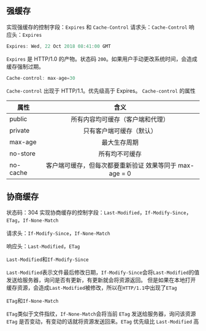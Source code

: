 ## 强缓存

实现强缓存的控制字段：`Expires` 和 `Cache-Control`
请求头：`Cache-Control`
响应头：`Expires`

```javascript
Expires: Wed, 22 Oct 2018 08:41:00 GMT
```

`Expires` 是 HTTP/1.0 的产物。状态码 `200`。如果用户手动更改系统时间，会造成缓存强制过期。

```javascript
Cache-control: max-age=30
```

`Cache-control` 出现于 HTTP/1.1。优先级高于 Expires。
`Cache-control` 的属性

| 属性     |                          含义                           |
| -------- | :-----------------------------------------------------: |
| public   |            所有内容均可缓存（客户端和代理）             |
| private  |                只有客户端可缓存（默认）                 |
| max-age  |                      最大生存周期                       |
| no-store |                     所有均不可缓存                      |
| no-cache | 客户端可缓存，但每次都要重新验证 效果等同于 max-age = 0 |

## 协商缓存

状态码：304
实现协商缓存的控制字段：`Last-Modified`，`If-Modify-Since`，`ETag`，`If-None-Match`

请求头：`If-Modify-Since`，`If-None-Match`

响应头：`Last-Modified`，`ETag`

`Last-Modified`和`If-Modify-Since`

`Last-Modified`表示文件最后修改日期，`If-Modify-Since`会将`Last-Modified`的值发送给服务器，询问是否有更新，有更新就会将资源返回。
但是如果在本地打开缓存资源，会造成`Last-Modified`被修改，所以在`HTTP/1.1`中出现了`ETag`

`ETag`和`If-None-Match`

`ETag`类似于文件指纹，`If-None-Match`会将当前 `ETag` 发送给服务器，询问该资源 `ETag` 是否变动，有变动的话就将资源发送回来。`ETag` 优先级比 `Last-Modified` 高
